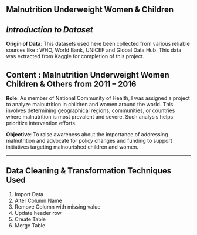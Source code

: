 ## Malnutrition Underweight Women & Children


## _Introduction to Dataset_
**Origin of Data**: This datasets used here been collected from various reliable sources like : WHO, World Bank, UNICEF and Global Data Hub. This data was extracted from Kaggle for completion of this project.

**Content** : Malnutrition Underweight Women Children & Others from 2011 – 2016
------------
**Role**: As member of National Community of Health, I was assigned a project to analyze malnutrition in children and women around the world. This involves determining geographical regions, communities, or countries where malnutrition is most prevalent and severe. Such analysis helps prioritize intervention efforts.

**Objective**: To raise awareness about the importance of addressing malnutrition and advocate for policy changes and funding to support initiatives targeting malnourished children and women.

____________________________________________________________

## Data Cleaning & Transformation Techniques Used
1. Import Data
2. Alter Column Name
3. Remove Column with missing value
4. Update header row 
5. Create Table
6. Merge Table











